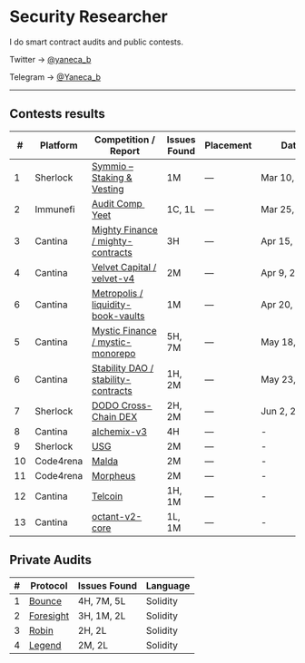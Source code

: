 # Security Researcher

I do smart contract audits and public contests.

Twitter → [@yaneca_b](https://x.com/yaneca_b) 

Telegram -> [@Yaneca_b](https://t.me/Yaneca_b)

---
## Contests results

| #  | Platform  | Competition / Report                                                                                       | Issues Found                                                                                                                                               | Placement                                                                                                                                            | Date         | Language     |          
| -- | --------- | ---------------------------------------------------------------------------------------------------------- | ---------------------------------------------------------------------------------------------------------------------------------------------------------- | ---------------------------------------------------------------------------------------------------------------------------------------------------- | ------------ | ------------ |    
| 1  | Sherlock  | [Symmio – Staking & Vesting](https://audits.sherlock.xyz/contests/838)                                     | 1M                                                                 | —                                                                                                                                                    | Mar 10, 2025 | Solidity     |          
| 2  | Immunefi  | [Audit Comp  Yeet](https://immunefi.com/audit-competition/audit-comp-yeet/leaderboard/)                   | 1C, 1L | —            | Mar 25, 2025 | Solidity |
| 3  | Cantina   | [Mighty Finance / mighty-contracts](https://cantina.xyz/competitions/616d8bb4-16ce-4ca9-9ce9-5b99d6e146ef) | 3H                                                                                                                         | —                                                                                                                                                    | Apr 15, 2025 | Solidity     |          
| 4 | Cantina   | [Velvet Capital / velvet-v4](https://cantina.xyz/competitions/8cf9c7a0-a7a6-446a-8577-1e2c254eb5a8)        | 2M                                                                                                                                      | —                                                                                                                                                    | Apr 9, 2025  | Solidity     |          
| 6 | Cantina   | [Metropolis / liquidity-book-vaults](https://cantina.xyz/competitions/076935b1-2706-48c6-bf0a-b3656aa24194)  | 1M                                                                                                                | —                                                                                                                                                    | Apr 20, 2025 | Solidity     |  
| 5 | Cantina   | [Mystic Finance / mystic-monorepo](https://cantina.xyz/competitions/c160af78-28f8-47f7-9926-889b3864c6d8)  | 5H, 7M                                                                                                                 | —                                                                                                                                                    | May 18, 2025 | Solidity     |        
| 6 | Cantina   | [Stability DAO / stability-contracts](https://cantina.xyz/competitions/e1c0be8d-0c3d-485a-a446-a582beb120b1)  | 1H, 2M                                                                                                                 | —                                                                                                                                                    | May 23, 2025 | Solidity     |     
| 7 | Sherlock   | [DODO Cross-Chain DEX](https://audits.sherlock.xyz/contests/991?filter=questions)  | 2H, 2M                                                                                                                 | —                                                                                                                                                    | Jun 2, 2025 | Solidity     |    
| 8 | Cantina   | [alchemix-v3](https://cantina.xyz/code/e68909e6-3491-4a94-a707-ecf0c89cf72a/overview)  | 4H                                                                                                              | —                                                                                                                                                    | - | Solidity     |  
| 9 | Sherlock   | [USG](https://audits.sherlock.xyz/contests/991?filter=questions)  | 2M                                                                                                                 | —                                                                                                                                                    | - | Solidity     |  
| 10 | Code4rena   | [Malda](https://audits.sherlock.xyz/contests/1029)  | 2M                                                                                                                 | —                                                                                                                                                    | - | Solidity     |  
| 11 | Code4rena   | [Morpheus](https://code4rena.com/audits/2025-08-morpheus)  | 2M                                                                                                                 | —                                                                                                                                                    | - | Solidity     |  
| 12 | Cantina   | [Telcoin](https://cantina.xyz/code/26d5255b-6f68-46cf-be55-81dd565d9d16/overview)  | 1H, 1M                                                                                                                | —                                                                                                                                                    | - | Solidity     |  
| 13 | Cantina   | [octant-v2-core](https://cantina.xyz/code/917d796b-48d0-41d0-bb40-be137b7d3db5/overview)  | 1L, 1M                                                                                                                | —                                                                                                                                                    | - | Solidity     |  


## Private Audits

| # | Protocol                  | Issues Found | Language |
| - | -------------------------- | ------------- | -------- |
| 1 | [Bounce](https://github.com/phage-security/audits/blob/main/2025-08-Bounce.pdf) | 4H, 7M, 5L        | Solidity |
| 2 | [Foresight](https://github.com/phage-security/audits/blob/main/2025-08-foresight.pdf)      | 3H, 1M, 2L        | Solidity |
| 3 | [Robin](https://github.com/phage-security/audits/blob/main/2025-09-robin.pdf) | 2H, 2L            | Solidity |
| 4 | [Legend](https://github.com/phage-security/audits/blob/main/2025-10-legend.pdf)| 2M, 2L        | Solidity |

